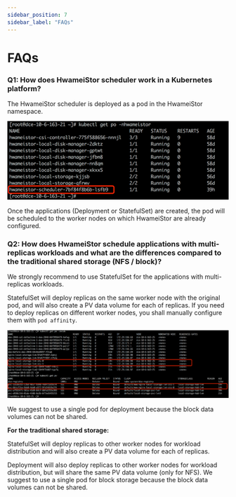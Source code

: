 ```yaml
---
sidebar_position: 7
sidebar_label: "FAQs"
---
```


# FAQs

### Q1: How does HwameiStor scheduler work in a Kubernetes platform? 

The HwameiStor scheduler is deployed as a pod in the HwameiStor namespace.

![img](img/clip_image002.png)

Once the applications (Deployment or StatefulSet) are created, the pod will be scheduled to the worker nodes on which HwameiStor are already configured.

### Q2: How does HwameiStor schedule applications with multi-replicas workloads and what are the differences compared to the traditional shared storage (NFS / block)?

We strongly recommend to use StatefulSet for the applications with multi-replicas workloads.

StatefulSet will deploy replicas on the same worker node with the original pod, and will also create a PV data volume for each of replicas. If you need to deploy replicas on different worker nodes, you shall manually configure them with `pod affinity`.

![img](img/clip_image004.png)

We suggest to use a single pod for deployment because the block data volumes can not be shared.

**For the traditional shared storage:**

StatefulSet will deploy replicas to other worker nodes for workload distribution and will also create a PV data volume for each of replicas.

Deployment will also deploy replicas to other worker nodes for workload distribution, but will share the same PV data volume (only for NFS). We suggest to use a single pod for block storage because the block data volumes can not be shared.
